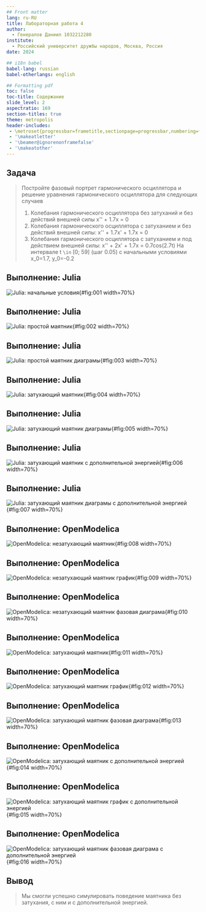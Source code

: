 ```yaml
---
## Front matter
lang: ru-RU
title: Лабораторная работа 4
author:
  - Генералов Даниил 1032212280
institute:
  - Российский университет дружбы народов, Москва, Россия
date: 2024

## i18n babel
babel-lang: russian
babel-otherlangs: english

## Formatting pdf
toc: false
toc-title: Содержание
slide_level: 2
aspectratio: 169
section-titles: true
theme: metropolis
header-includes:
 - \metroset{progressbar=frametitle,sectionpage=progressbar,numbering=fraction}
 - '\makeatletter'
 - '\beamer@ignorenonframefalse'
 - '\makeatother'
---
```


## Задача

> Постройте фазовый портрет гармонического осциллятора и решение уравнения
гармонического осциллятора для следующих случаев
> 1. Колебания гармонического осциллятора без затуханий и без действий внешней силы x'' + 1.7x = 0
> 2. Колебания гармонического осциллятора c затуханием и без действий внешней силы: x'' + 1.7x' + 1.7x = 0
> 3. Колебания гармонического осциллятора c затуханием и под действием внешней силы: x'' + 2x' + 1.7x = 0.7cos(2.7t)
> На интервале t `\in` [0; 59] (шаг 0.05) с начальными условиями x_0=1.7, y_0=-0.2





## Выполнение: Julia

![Julia: начальные условия](../report/image/1.png){#fig:001 width=70%}

## Выполнение: Julia
![Julia: простой маятник](../report/image/2.png){#fig:002 width=70%}

## Выполнение: Julia
![Julia: простой маятник диаграмы](../report/image/3.png){#fig:003 width=70%}

## Выполнение: Julia
![Julia: затухающий маятник](../report/image/4.png){#fig:004 width=70%}

## Выполнение: Julia
![Julia: затухающий маятник диаграмы](../report/image/5.png){#fig:005 width=70%}

## Выполнение: Julia
![Julia: затухающий маятник с дополнительной энергией](../report/image/6.png){#fig:006 width=70%}

## Выполнение: Julia
![Julia: затухающий маятник диаграмы с дополнительной энергией](../report/image/7.png){#fig:007 width=70%}

## Выполнение: OpenModelica
![OpenModelica: незатухающий маятник](../report/image/8.png){#fig:008 width=70%}

## Выполнение: OpenModelica
![OpenModelica: незатухающий маятник график](../report/image/9.png){#fig:009 width=70%}

## Выполнение: OpenModelica
![OpenModelica: незатухающий маятник фазовая диаграма](../report/image/10.png){#fig:010 width=70%}

## Выполнение: OpenModelica
![OpenModelica: затухающий маятник](../report/image/11.png){#fig:011 width=70%}

## Выполнение: OpenModelica
![OpenModelica: затухающий маятник график](../report/image/12.png){#fig:012 width=70%}

## Выполнение: OpenModelica
![OpenModelica: затухающий маятник фазовая диаграма](../report/image/13.png){#fig:013 width=70%}

## Выполнение: OpenModelica
![OpenModelica: затухающий маятник с дополнительной энергией](../report/image/14.png){#fig:014 width=70%}

## Выполнение: OpenModelica
![OpenModelica: затухающий маятник график с дополнительной энергией](../report/image/15.png){#fig:015 width=70%}

## Выполнение: OpenModelica
![OpenModelica: затухающий маятник фазовая диаграма с дополнительной энергией](../report/image/16.png){#fig:016 width=70%}


## Вывод

> Мы смогли успешно симулировать поведение маятника без затухания, с ним и с дополнительной энергией.
